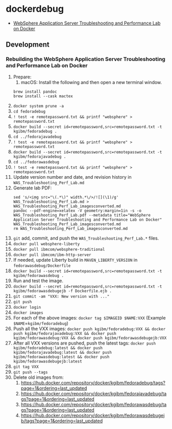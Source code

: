 # dockerdebug

* [WebSphere Application Server Troubleshooting and Performance Lab on Docker](https://github.com/kgibm/dockerdebug/tree/master/fedorawasdebug)

## Development

### Rebuilding the WebSphere Application Server Troubleshooting and Performance Lab on Docker

1. Prepare:
    1. macOS: Install the following and then open a new terminal window.
    ```
    brew install pandoc
    brew install --cask mactex
    ```
1. `docker system prune -a`
1. `cd fedoradebug`
1. `! test -e remotepassword.txt && printf "websphere" > remotepassword.txt`
1. `docker build --secret id=remotepassword,src=remotepassword.txt -t kgibm/fedoradebug .`
1. `cd ../fedorajavadebug`
1. `! test -e remotepassword.txt && printf "websphere" > remotepassword.txt`
1. `docker build --secret id=remotepassword,src=remotepassword.txt -t kgibm/fedorajavadebug .`
1. `cd ../fedorawasdebug`
1. `! test -e remotepassword.txt && printf "websphere" > remotepassword.txt`
1. Update version number and date, and revision history in `WAS_Troubleshooting_Perf_Lab.md`
1. Generate lab PDF:
   ```
   sed 's/<img src="\(.*\)" width.*\/>/![](\1)/g' WAS_Troubleshooting_Perf_Lab.md > WAS_Troubleshooting_Perf_Lab_imagesconverted.md
   pandoc --pdf-engine=xelatex -V geometry:margin=1in -s -o WAS_Troubleshooting_Perf_Lab.pdf --metadata title="WebSphere Application Server Troubleshooting and Performance Lab on Docker" WAS_Troubleshooting_Perf_Lab_imagesconverted.md
   rm WAS_Troubleshooting_Perf_Lab_imagesconverted.md
   ```
1. `git` add, commit, and push the `WAS_Troubleshooting_Perf_Lab.*` files.
1. `docker pull websphere-liberty`
1. `docker pull ibmcom/websphere-traditional`
1. `docker pull ibmcom/ibm-http-server`
1. If needed, update Liberty build in `MAVEN_LIBERTY_VERSION` in `fedorawasdebug/Dockerfile`
1. `docker build --secret id=remotepassword,src=remotepassword.txt -t kgibm/fedorawasdebug .`
1. Run and test the image.
1. `docker build --secret id=remotepassword,src=remotepassword.txt -t kgibm/fedorawasdebugejb -f Dockerfile.ejb .`
1. `git commit -am "VXX: New version with ..."`
1. `git push`
1. `docker login`
1. `docker images`
1. For each of the above images: `docker tag $IMAGEID $NAME:VXX` (Example `$NAME`=`kgibm/fedoradebug`)
1. Push all the VXX images: `docker push kgibm/fedoradebug:VXX && docker push kgibm/fedorajavadebug:VXX && docker push kgibm/fedorawasdebug:VXX && docker push kgibm/fedorawasdebugejb:VXX`
1. After all VXX versions are pushed, push the latest tags: `docker push kgibm/fedoradebug:latest && docker push kgibm/fedorajavadebug:latest && docker push kgibm/fedorawasdebug:latest && docker push kgibm/fedorawasdebugejb:latest`
1. `git tag VXX`
1. `git push --tags`
1. Delete old images from:
    1. <https://hub.docker.com/repository/docker/kgibm/fedoradebug/tags?page=1&ordering=last_updated>
    1. <https://hub.docker.com/repository/docker/kgibm/fedorajavadebug/tags?page=1&ordering=last_updated>
    1. <https://hub.docker.com/repository/docker/kgibm/fedorawasdebug/tags?page=1&ordering=last_updated>
    1. <https://hub.docker.com/repository/docker/kgibm/fedorawasdebugejb/tags?page=1&ordering=last_updated>
